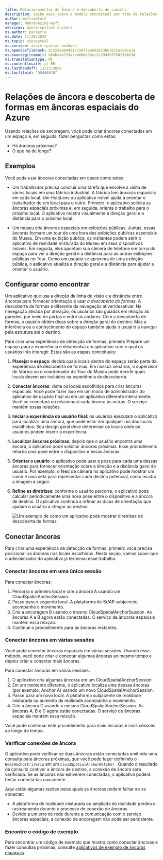```yaml
---
title: Relacionamentos de Âncora e descoberta de caminho
description: Saiba mais sobre o modelo conceitual por trás de relações de ancoragem. Aprenda a conectar âncoras dentro de um espaço e a usar a API próxima para atender a um cenário de descoberta de formas.
author: msftradford
manager: MehranAzimi-msft
services: azure-spatial-anchors
ms.author: parkerra
ms.date: 11/20/2020
ms.topic: conceptual
ms.service: azure-spatial-anchors
ms.openlocfilehash: 8c321eae9451715077aa50d163b62b51ec88ce1a
ms.sourcegitcommit: b8eba4e733ace4eb6d33cc2c59456f550218b234
ms.translationtype: MT
ms.contentlocale: pt-BR
ms.lasthandoff: 11/23/2020
ms.locfileid: "95496878"
---
```

# <a name="anchor-relationships-and-way-finding-in-azure-spatial-anchors"></a>Relações de âncora e descoberta de formas em âncoras espaciais do Azure

Usando relações de ancoragem, você pode criar âncoras conectadas em um espaço e, em seguida, fazer perguntas como estas:

* Há âncoras próximas?
* O que há de longe?

## <a name="examples"></a>Exemplos

Você pode usar âncoras conectadas em casos como estes:

* Um trabalhador precisa concluir uma tarefa que envolve a visita de vários locais em uma fábrica industrial. A fábrica tem âncoras espaciais em cada local. Um HoloLens ou aplicativo móvel ajuda a orientar o trabalhador de um local para o outro. Primeiro, o aplicativo solicita as âncoras espaciais próximas e, em seguida, orienta o trabalho para o próximo local. O aplicativo mostra visualmente a direção geral e a distância para o próximo local.

* Um museu cria âncoras espaciais em exibições públicas. Juntas, essas âncoras formam um tour de uma hora das exibições públicas essenciais do Museu. Em uma exibição pública, os visitantes podem abrir o aplicativo de realidade misturada do Museu em seus dispositivos móveis. Em seguida, eles apontam sua câmera de telefone em torno do espaço para ver a direção geral e a distância para as outras exibições públicas no Tour. Como um usuário se aproxima de uma exibição pública, o aplicativo atualiza a direção geral e a distância para ajudar a orientar o usuário.

## <a name="set-up-way-finding"></a>Configurar como encontrar

Um aplicativo que usa a direção da linha de visão e a distância entre âncoras para fornecer orientação é usar *a descoberta de formas*. A descoberta de formas é diferente da navegação ativar/desativar. Na navegação ativada por ativação, os usuários são guiados em relação às paredes, por meio de portas e entre os andares. Com a descoberta de formas, o usuário obtém dicas sobre a direção geral do destino. Mas a inferência ou o conhecimento do espaço também ajuda o usuário a navegar pela estrutura até o destino.

Para criar uma experiência de detecção de formas, primeiro Prepare um espaço para a experiência e desenvolva um aplicativo com o qual os usuários irão interagir. Estas são as etapas conceituais:

1. **Planejar o espaço**: decida quais locais dentro do espaço serão parte da experiência de descoberta de formas. Em nossos cenários, o supervisor de fábrica ou o coordenador de Tour do Museu pode decidir quais locais devem ser incluídos na experiência de descoberta.
2. **Conectar âncoras**: visite os locais escolhidos para criar âncoras espaciais. Você pode fazer isso em um modo de administrador do aplicativo de usuário final ou em um aplicativo diferente inteiramente. Você se conectará ou relacionará cada âncora às outras. O serviço mantém essas relações.
3. **Iniciar a experiência do usuário final**: os usuários executam o aplicativo para localizar uma âncora, que pode estar em qualquer um dos locais escolhidos. Seu design geral deve determinar os locais onde os usuários podem inserir a experiência.
4. **Localizar âncoras próximas**: depois que o usuário encontra uma âncora, o aplicativo pode solicitar âncoras próximas. Esse procedimento retorna uma pose entre o dispositivo e essas âncoras.
5. **Orientar o usuário**: o aplicativo pode usar a pose para cada uma dessas âncoras para fornecer orientação sobre a direção e a distância geral do usuário. Por exemplo, o feed de câmera no aplicativo pode mostrar um ícone e uma seta para representar cada destino potencial, como mostra a imagem a seguir.
6. **Refine as diretrizes**: conforme o usuário percorre, o aplicativo pode calcular periodicamente uma nova pose entre o dispositivo e a âncora de destino. O aplicativo continua a refinar as dicas de orientação que ajudam o usuário a chegar ao destino.

    ![Um exemplo de como um aplicativo pode mostrar diretrizes de descoberta de formas](./media/meeting-spot.png)

## <a name="connect-anchors"></a>Conectar âncoras

Para criar uma experiência de detecção de formas, primeiro você precisa posicionar as âncoras nos locais escolhidos. Nesta seção, vamos supor que o administrador do aplicativo já terminou esse trabalho.

### <a name="connect-anchors-in-a-single-session"></a>Conectar âncoras em uma única sessão

Para conectar âncoras:

1. Percorra o primeiro local e crie a âncora A usando um CloudSpatialAnchorSession.
2. Passe para o segundo local. A plataforma de Sr/AR subjacente acompanha o movimento.
3. Crie a ancoragem B usando o mesmo CloudSpatialAnchorSession. As âncoras A e B agora estão conectadas. O serviço de âncoras espaciais mantém essa relação.
4. Continue o procedimento para as âncoras restantes.

### <a name="connect-anchors-in-multiple-sessions"></a>Conectar âncoras em várias sessões

Você pode conectar âncoras espaciais em várias sessões. Usando esse método, você pode criar e conectar algumas âncoras ao mesmo tempo e depois criar e conectar mais âncoras.

Para conectar âncoras em várias sessões:

1. O aplicativo cria algumas âncoras em um CloudSpatialAnchorSession.
2. Em um momento diferente, o aplicativo localiza uma dessas âncoras (por exemplo, Anchor A) usando um novo CloudSpatialAnchorSession.
3. Passe para um novo local. A plataforma subjacente de realidade misturada ou aumento da realidade acompanha o movimento.
4. Crie a âncora C usando o mesmo CloudSpatialAnchorSession. As âncoras A, B e C agora estão conectadas. O serviço de âncoras espaciais mantém essa relação.

Você pode continuar este procedimento para mais âncoras e mais sessões ao longo do tempo.

### <a name="verify-anchor-connections"></a>Verificar conexões de âncora

O aplicativo pode verificar se duas âncoras estão conectadas emitindo uma consulta para âncoras próximas, que você pode fazer definindo o `NearAnchorCriteria` em um `CloudSpatialAnchorWatcher` . Quando o resultado da consulta contiver a âncora de destino, a conexão de âncora será verificada. Se as âncoras não estiverem conectadas, o aplicativo poderá tentar conectá-las novamente.

Aqui estão algumas razões pelas quais as âncoras podem falhar ao se conectar:

* A plataforma de realidade misturada ou ampliada da realidade perdeu o rastreamento durante o processo de conexão de âncoras.
* Devido a um erro de rede durante a comunicação com o serviço âncoras espaciais, a conexão de ancoragem não pode ser persistente.

### <a name="find-sample-code"></a>Encontre o código de exemplo

Para encontrar um código de exemplo que mostra como conectar âncoras e fazer consultas próximas, consulte [aplicativos de exemplo de âncoras espaciais](https://github.com/Azure/azure-spatial-anchors-samples).
